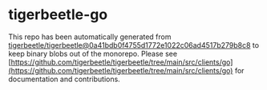 # tigerbeetle-go
This repo has been automatically generated from [tigerbeetle/tigerbeetle@0a41bdb0f4755d1772e1022c06ad4517b279b8c8](https://github.com/tigerbeetle/tigerbeetle/commit/0a41bdb0f4755d1772e1022c06ad4517b279b8c8) to keep binary blobs out of the monorepo. Please see [https://github.com/tigerbeetle/tigerbeetle/tree/main/src/clients/go](https://github.com/tigerbeetle/tigerbeetle/tree/main/src/clients/go) for documentation and contributions.
